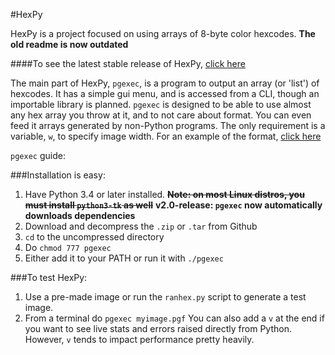 #HexPy

HexPy is a project focused on using arrays of 8-byte color hexcodes. 
**The old readme is now outdated**

####To see the latest stable release of HexPy, [click here](https://github.com/Tacolizard/HexPy/releases/latest)

The main part of HexPy, `pgexec`, is a program to output an array (or 'list') of hexcodes. It has a simple gui menu, and is accessed from  a CLI, though an importable library is planned. `pgexec` is designed to be able to use almost any hex array you throw at it, and to not care about format. You can even feed it arrays generated by non-Python programs. The only requirement is a variable, `w`, to specify image width. For an example of the format, [click here](https://github.com/Tacolizard/HexPy/blob/master/pgexec/imgtest.pgf)

`pgexec` guide:

###Installation is easy:
1. Have Python 3.4 or later installed. 
**<strike>Note: on most Linux distros, you must install `python3-tk` as well</strike>**
**v2.0-release: `pgexec` now automatically downloads dependencies**
2. Download and decompress the `.zip` or `.tar` from Github
3. `cd` to the uncompressed directory
4. Do `chmod 777 pgexec`
5. Either add it to your PATH or run it with `./pgexec`

###To test HexPy:
1. Use a pre-made image or run the `ranhex.py` script to generate a test image.
2. From a terminal do `pgexec myimage.pgf`
You can also add a `v` at the end if you want to see live stats and errors raised directly from Python.
However, `v` tends to impact performance pretty heavily.
